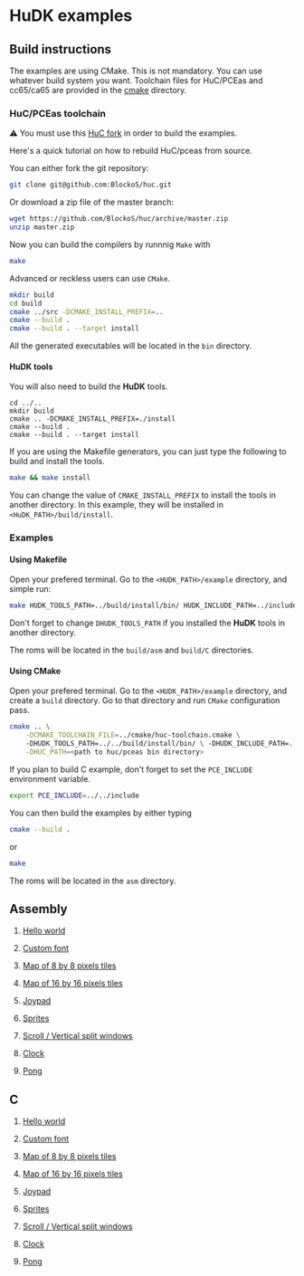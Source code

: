 # HuDK examples

## Build instructions
The examples are using CMake. This is not mandatory. You can use whatever build system you want.
Toolchain files for HuC/PCEas and cc65/ca65 are provided in the [cmake](./cmake/) directory.

### HuC/PCEas toolchain
⚠️ You must use this [HuC fork](https://github.com/BlockoS/huc) in order to build the examples.

Here's a quick tutorial on how to rebuild HuC/pceas from source.

You can either fork the git repository:
```bash
git clone git@github.com:BlockoS/huc.git
```
Or download a zip file of the master branch:
```bash
wget https://github.com/BlockoS/huc/archive/master.zip
unzip master.zip
```

Now you can build the compilers by runnnig `Make` with
```bash
make
```

Advanced or reckless users can use `CMake`.
```bash
mkdir build
cd build
cmake ../src -DCMAKE_INSTALL_PREFIX=..
cmake --build .
cmake --build . --target install
```

All the generated executables will be located in the `bin` directory.

#### HuDK tools

You will also need to build the **HuDK** tools. 

```build
cd ../..
mkdir build
cmake .. -DCMAKE_INSTALL_PREFIX=./install
cmake --build .
cmake --build . --target install
```

If you are using the Makefile generators, you can just type the following to build and install the tools.
```bash
make && make install
```

You can change the value of `CMAKE_INSTALL_PREFIX` to install the tools in another directory.
In this example, they will be installed in `<HuDK_PATH>/build/install`.

### Examples

#### Using Makefile
Open your prefered terminal. Go to the `<HUDK_PATH>/example` directory, and simple run:
```bash
make HUDK_TOOLS_PATH=../build/install/bin/ HUDK_INCLUDE_PATH=../include/ HUC_PATH=<path to huc/pceas bin directory>
```

Don't forget to change `DHUDK_TOOLS_PATH` if you installed the **HuDK** tools in another directory.

The roms will be located in the `build/asm` and `build/C` directories.

#### Using CMake
Open your prefered terminal. Go to the `<HUDK_PATH>/example` directory, and create a `build` directory. 
Go to that directory and run `CMake` configuration pass.
```bash
cmake .. \
    -DCMAKE_TOOLCHAIN_FILE=../cmake/huc-toolchain.cmake \ 
    -DHUDK_TOOLS_PATH=../../build/install/bin/ \ -DHUDK_INCLUDE_PATH=../../include/ \
    -DHUC_PATH=<path to huc/pceas bin directory>
```

If you plan to build C example, don't forget to set the `PCE_INCLUDE` environment variable.
```bash
export PCE_INCLUDE=../../include
```

You can then build the examples by either typing
```bash
cmake --build .
```
or
```bash
make
```
The roms will be located in the `asm` directory.

## Assembly 

1. [Hello world](asm/1_hello_world/README.md)

1. [Custom font](asm/2_custom_font/README.md)

1. [Map of 8 by 8 pixels tiles](asm/3_map_8x8/README.md)

1. [Map of 16 by 16 pixels tiles](asm/4_map_16x16/README.md)

1. [Joypad](asm/5_joypad/README.md)

1. [Sprites](asm/6_sprites/README.md)

1. [Scroll / Vertical split windows](asm/7_scroll/README.md)

1. [Clock](asm/8_clock/README.md)

1. [Pong](asm/9_pong/README.md)

## C

1. [Hello world](C/1_hello_world/README.md)

1. [Custom font](C/2_custom_font/README.md)

1. [Map of 8 by 8 pixels tiles](C/3_map_8x8/README.md)

1. [Map of 16 by 16 pixels tiles](C/4_map_16x16/README.md)

1. [Joypad](C/5_joypad/README.md)

1. [Sprites](C/6_sprites/README.md)

1. [Scroll / Vertical split windows](C/7_scroll/README.md)

1. [Clock](C/8_clock/README.md)

1. [Pong](C/9_pong/README.md)